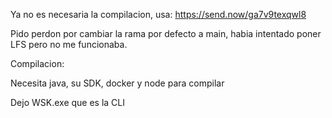 Ya no es necesaria la compilacion, usa: https://send.now/ga7v9texqwl8

Pido perdon por cambiar la rama por defecto a main, habia intentado poner LFS pero no me funcionaba.

Compilacion:

Necesita java, su SDK, docker y node para compilar

Dejo WSK.exe que es la CLI
